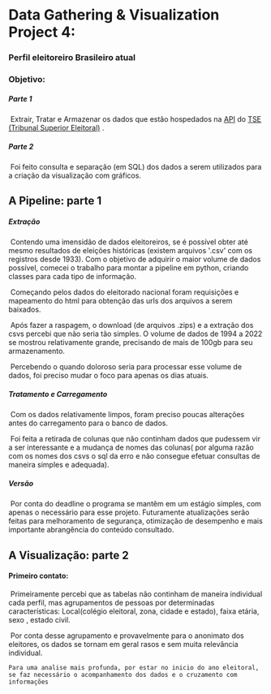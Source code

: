 # Data Gathering & Visualization Project 4:



### Perfil eleitoreiro Brasileiro atual

###		Objetivo:

##### 				Parte 1

​					Extrair, Tratar e Armazenar os dados que estão hospedados na [API](https://dadosabertos.tse.jus.br/dataset/) do [TSE (Tribunal Superior Eleitoral)](https://www.tse.jus.br/) . 

##### 				Parte 2

​					Foi feito consulta e separação (em SQL) dos dados a serem utilizados para a criação da visualização com gráficos.



## 	A Pipeline: parte 1

##### Extração

​	Contendo uma imensidão de dados eleitoreiros, se é possível obter até mesmo resultados de eleições históricas (existem arquivos '.csv'  com os registros desde 1933). Com o objetivo de adquirir o maior volume de dados possível, comecei o trabalho para montar a pipeline em python, criando classes para cada tipo de informação. 

​	Começando pelos dados do eleitorado nacional foram requisições e mapeamento do html para obtenção das urls dos arquivos a serem baixados.

​	Após fazer a raspagem, o download (de arquivos .zips) e a extração dos csvs percebi que não seria tão simples. O volume de dados de 1994 a 2022 se mostrou relativamente grande, precisando de mais de 100gb para seu armazenamento.

​	Percebendo o quando doloroso seria para processar esse volume de dados, foi preciso mudar o foco para apenas os dias atuais. 

##### Tratamento e Carregamento

​	Com os dados relativamente limpos, foram preciso poucas alterações antes do carregamento para o banco de dados. 

​	Foi feita a retirada de colunas que não continham dados que pudessem vir a ser interessante e a mudança de nomes das colunas( por alguma razão com os nomes dos csvs o sql da erro e não consegue efetuar consultas de maneira simples e adequada).



##### Versão

​	Por conta do deadline o programa se mantêm em um estágio simples, com apenas o necessário para esse projeto. Futuramente atualizações serão feitas para melhoramento de segurança, otimização de desempenho e mais importante abrangência do conteúdo consultado.





## A Visualização: parte 2

#### Primeiro contato:	

​	Primeiramente percebi que as tabelas não continham de maneira individual cada perfil, mas agrupamentos de pessoas por determinadas características: Local(colégio eleitoral, zona, cidade e estado), faixa etária, sexo , estado civil.

​	Por conta desse agrupamento e provavelmente para o anonimato  dos eleitores, os dados se tornam em geral rasos e sem muita relevância individual.

 	Para uma analise mais profunda, por estar no inicio do ano eleitoral, se faz necessário o acompanhamento dos dados e o cruzamento com informações  

​	





 

